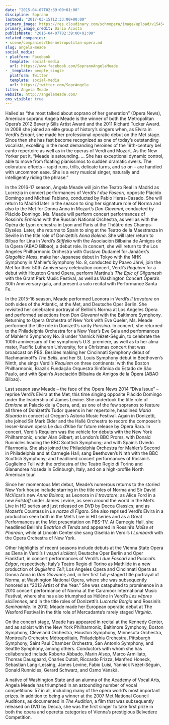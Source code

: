 ```yaml
---
date: "2015-04-07T02:39:00+01:00"
discipline: Soprano
lastmod: "2017-03-15T12:33:00+00:00"
primary_image: https://res.cloudinary.com/schmopera/image/upload/v1545409169/media/webhook-uploads/1428370654707/ANGELA_MEADE_6799.jpg.jpg
primary_image_credit: Dario Acosta
publishDate: "2015-04-07T02:39:00+01:00"
related_companies:
- scene/companies/the-metropolitan-opera.md
slug: angela-meade
social_media:
- platform: Facebook
  template: social-media
  url: https://www.facebook.com/SopranoAngelaMeade
- _template: people_single
  platform: Twitter
  template: social-media
  url: https://twitter.com/SoprAngela
title: Angela Meade
website: http://angelameade.com/
cms_visible: true
---
```


Hailed as “the most talked about soprano of her generation” (Opera News), American soprano Angela Meade is the winner of both the Metropolitan Opera’s 2012 Beverly Sills Artist Award and the 2011 Richard Tucker Award. In 2008 she joined an elite group of history’s singers when, as Elvira in Verdi’s *Ernani*, she made her professional operatic debut on the Met stage. Since then she has fast become recognized as one of today’s outstanding vocalists, excelling in the most demanding heroines of the 19th-century bel canto repertoire as well as in the operas of Verdi and Mozart. As the New Yorker put it, “Meade is astounding. … She has exceptional dynamic control, able to move from floating pianissimos to sudden dramatic swells. The coloratura effects – rapid runs, trills, delicate turns, and so on – are handled with uncommon ease. She is a very musical singer, naturally and intelligently riding the phrase.”

In the 2016-17 season, Angela Meade will join the Teatro Real in Madrid as Lucrezia in concert performances of Verdi’s *I due Foscari*, opposite Plácido Domingo and Michael Fabiano, conducted by Pablo Heras-Casado. She will return to Madrid later in the season to sing her signature role of Norma and also to the Met for Donna Anna in Mozart’s *Don Giovanni*, conducted by Plácido Domingo. Ms. Meade will perform concert performances of Rossini’s *Ermione* with the Russian National Orchestra, as well as with the Opéra de Lyon orchestra in Lyon and Paris at the Théâtre des Champs-Elysées. Later, she returns to Spain to sing at the Teatro de la Maestranza in Seville in the title role of Donizetti’s *Anna Bolena*. She will later return to Bilbao for Lina in Verdi’s *Stiffelio* with the Asociación Bilbaína de Amigos de la Ópera (ABAO Bilbao), a debut role. In concert, she will return to the Los Angeles Philharmonic Orchestra with Gustavo Dudamel for Janáček’s *Glagolitic Mass*, make her Japanese debut in Tokyo with the NHK Symphony in Mahler’s Symphony No. 8, conducted by Paavo Järvi, join the Met for their 50th Anniversary celebration concert, Verdi’s *Requiem* for a debut with Houston Grand Opera, perform Martinu’s *The Epic of Gilgamesh* with the Grant Park Music Festival, as well as Washington Concert Opera’s 30th Anniversary gala, and present a solo recital with Performance Santa Fe.

In the 2015-16 season, Meade performed Leonora in Verdi’s *Il trovatore* on both sides of the Atlantic, at the Met, and Deutsche Oper Berlin. She revisited her celebrated portrayal of Bellini’s Norma at Los Angeles Opera and performed selections from *Don Giovanni* with the Baltimore Symphony. Returning to Opera Orchestra of New York with Eve Queler, Ms. Meade performed the title role in Donizett’s rarity *Parisina*. In concert, she returned to the Philadelphia Orchestra for a New Year’s Eve Gala and performances of Mahler’s Symphony No. 8 under Yannick Nézet-Séguin, to celebrate the 100th anniversary of the symphony’s U.S. premiere, as well as to her alma mater, Pacific Lutheran University, for a Christmas concert that was broadcast on PBS. Besides making her Cincinnati Symphony debut of Rachmaninoff’s *The Bells*, and her St. Louis Symphony debut in Beethoven’s Ninth, she sings Verdi’s *Requiem* on three continents: with the Boston Philharmonic, Brazil’s Fundação Orquestra Sinfônica do Estado de São Paulo, and with Spain’s Asociación Bilbaína de Amigos de la Ópera (ABAO Bilbao).

Last season saw Meade – the face of the Opera News 2014 “Diva Issue” – reprise Verdi’s Elvira at the Met, this time singing opposite Plácido Domingo under the leadership of James Levine. She undertook the title role of *Ermione* at Palacio de la Opera, and, as one of the few sopranos to feature all three of Donizetti’s Tudor queens in her repertoire, headlined *Maria Stuarda* in concert at Oregon’s Astoria Music Festival. Again in Donizetti, she joined Sir Mark Elder and the Hallé Orchestra to record the composer’s lesser-known opera Le duc d’Albe for future release by Opera Rara. In concert, Verdi’s Requiem was the vehicle for debuts with the New York Philharmonic, under Alan Gilbert; at London’s BBC Proms, with Donald Runnicles leading the BBC Scottish Symphony; and with Spain’s Oviedo Filarmonía. She also joined the Philadelphia Orchestra for Mahler’s Second in Philadelphia and at Carnegie Hall; sang Beethoven’s Ninth with the BBC Scottish Symphony; and headlined concert performances of Rossini’s Guglielmo Tell with the orchestra of the Teatro Regio di Torino and Gianandrea Noseda in Edinburgh, Italy, and on a high-profile North American tour.

Since her momentous Met debut, Meade’s numerous returns to the storied New York house include starring in the title roles of Norma and Sir David McVicar’s new *Anna Bolena*; as Leonora in *Il trovatore*; as Alice Ford in a new *Falstaff* under James Levine, as seen around the world in the Met’s Live in HD series and just released on DVD by Decca Classics; and as Mozart’s Countess in *Le nozze di Figaro*. She also reprised Verdi’s Elvira in a production seen both in the Met’s Live in HD series and as a Great Performances at the Met presentation on PBS-TV. At Carnegie Hall, she headlined Bellini’s *Beatrice di Tenda* and appeared in Rossini’s *Moïse et Pharaon*, while at Lincoln Center she sang Giselda in Verdi’s *I Lombardi* with the Opera Orchestra of New York.

Other highlights of recent seasons include debuts at the Vienna State Opera as Elena in Verdi’s *I vespri siciliani*; Deutsche Oper Berlin and Oper Frankfurt, in concert performances of Verdi’s *I due Foscari* and Puccini’s *Edgar*, respectively; Italy’s Teatro Regio di Torino as Mathilde in a new production of *Guglielmo Tell*; Los Angeles Opera and Cincinnati Opera as Donna Anna in *Don Giovanni*; and, in her first fully-staged title portrayal of Norma, at Washington National Opera, where she was subsequently honored as “2013 Artist of the Year.” She was catapulted to prominence in a 2010 concert performance of Norma at the Caramoor International Music Festival, where she has also triumphed as Hélène in Verdi’s *Les vêpres siciliennes*, and in the title roles of Donizetti’s *Lucrezia Borgia* and Rossini’s *Semiramide*. In 2010, Meade made her European operatic debut at The Wexford Festival in the title role of Mercadante’s rarely staged *Virginia*.

On the concert stage, Meade has appeared in recital at the Kennedy Center, and as soloist with the New York Philharmonic, Baltimore Symphony, Boston Symphony, Cleveland Orchestra, Houston Symphony, Minnesota Orchestra, Montreal’s Orchestre Métropolitain, Philadelphia Orchestra, Pittsburgh Symphony, Saint Paul Chamber Orchestra, San Antonio Symphony, and Seattle Symphony, among others. Conductors with whom she has collaborated include Roberto Abbado, Marin Alsop, Marco Armiliato, Thomas Dausgaard, Charles Dutoit, Riccardo Frizza, Manfred Honeck, Sebastian Lang-Lessing, James Levine, Fabio Luisi, Yannick Nézet-Séguin, Donald Runnicles, Gerard Schwarz, and Osmo Vänskä.

A native of Washington State and an alumna of the Academy of Vocal Arts, Angela Meade has triumphed in an astounding number of vocal competitions: 57 in all, including many of the opera world’s most important prizes. In addition to being a winner at the 2007 Met National Council Auditions, as documented in *The Audition*, a film that was subsequently released on DVD by Decca, she was the first singer to take first prize in both the opera and operetta categories of Vienna’s prestigious Belvedere Competition.
